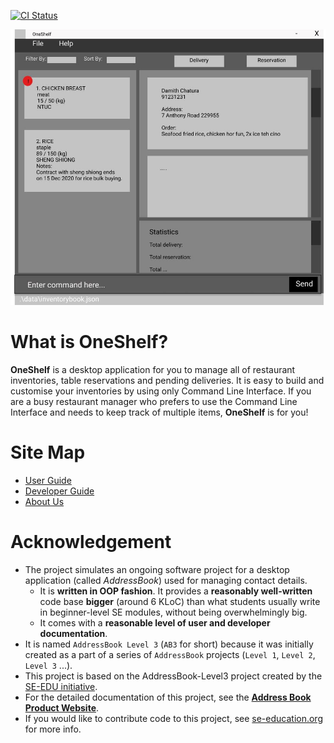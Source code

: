 [![CI Status](https://github.com/se-edu/addressbook-level3/workflows/Java%20CI/badge.svg)](https://github.com/AY2021S1-CS2103T-T12-1/tp/actions)

![Ui](docs/images/Ui.png)

# What is OneShelf?
**OneShelf** is a desktop application for you to manage all of restaurant inventories, 
table reservations and pending deliveries. It is easy to build and customise your inventories
by using only Command Line Interface. If you are a busy restaurant manager who prefers
to use the Command Line Interface and needs to keep track of multiple items,
 **OneShelf** is for you!
 
# Site Map
* [User Guide](https://github.com/AY2021S1-CS2103T-T12-1/tp/blob/master/docs/UserGuide.md)
* [Developer Guide](https://github.com/AY2021S1-CS2103T-T12-1/tp/blob/master/docs/DeveloperGuide.md)
* [About Us](https://github.com/AY2021S1-CS2103T-T12-1/tp/blob/master/docs/AboutUs.md)

# Acknowledgement
* The project simulates an ongoing software project for a desktop application (called _AddressBook_) used for managing contact details.
  * It is **written in OOP fashion**. It provides a **reasonably well-written** code base **bigger** (around 6 KLoC) than what students usually write in beginner-level SE modules, without being overwhelmingly big.
  * It comes with a **reasonable level of user and developer documentation**.
* It is named `AddressBook Level 3` (`AB3` for short) because it was initially created as a part of a series of `AddressBook` projects (`Level 1`, `Level 2`, `Level 3` ...).
* This project is based on the AddressBook-Level3 project created by the [SE-EDU initiative](https://se-education.org).
* For the detailed documentation of this project, see the **[Address Book Product Website](https://se-education.org/addressbook-level3)**.
* If you would like to contribute code to this project, see [se-education.org](https://se-education.org#https://se-education.org/#contributing) for more info.
